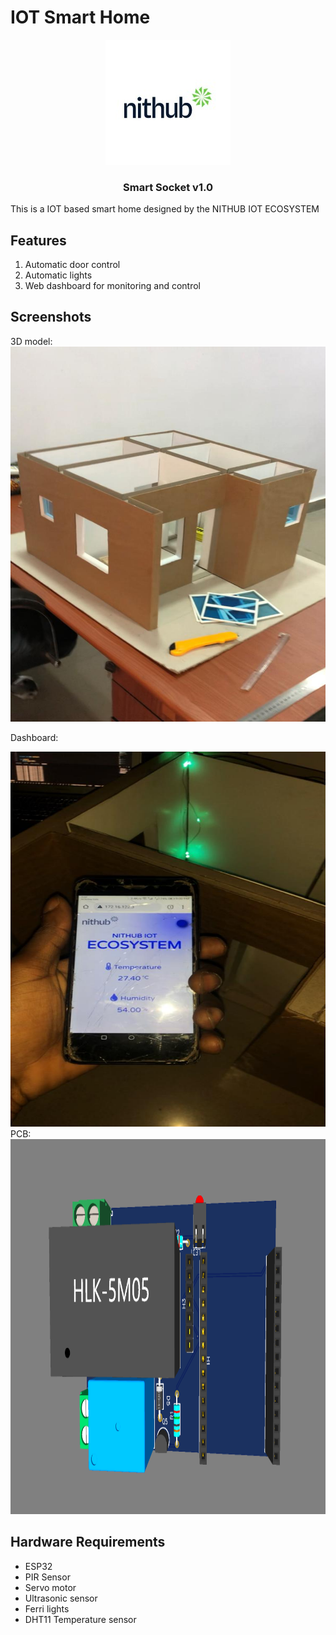 # IOT Smart Home

<p align="center">
    <a href="" rel="noopener">
        <img width=200px height=200px src = "https://github.com/aliyou-sn/IOT-Smart-Home/blob/main/Pictures/nithub.jpeg" alt="Smart Socket">
    </a>
</p>

<h3 align="center">Smart Socket v1.0</h3>



This is a IOT based smart home designed by the NITHUB IOT ECOSYSTEM 

## Features
1. Automatic door control
2. Automatic lights
3. Web dashboard for monitoring and control

## Screenshots

3D model:
<a href="">
        <img width=1000px height=600px src = "https://github.com/aliyou-sn/IOT-Smart-Home/blob/main/Pictures/home.jpeg">
    </a>

Dashboard:

<a href="">
        <img width=1000px height=600px src = "https://github.com/aliyou-sn/IOT-Smart-Home/blob/main/Pictures/home%201.jpeg" alt="Smart Socket">
    </a>
PCB:

<a href="">
        <img width=1000px height=600px src = "https://github.com/aliyou-sn/Smart-Socket/blob/main/images/PCB3D.png" alt="Smart Socket">
    </a>



## Hardware Requirements

* ESP32
* PIR Sensor
* Servo motor
* Ultrasonic sensor
* Ferri lights
* DHT11 Temperature sensor
  
